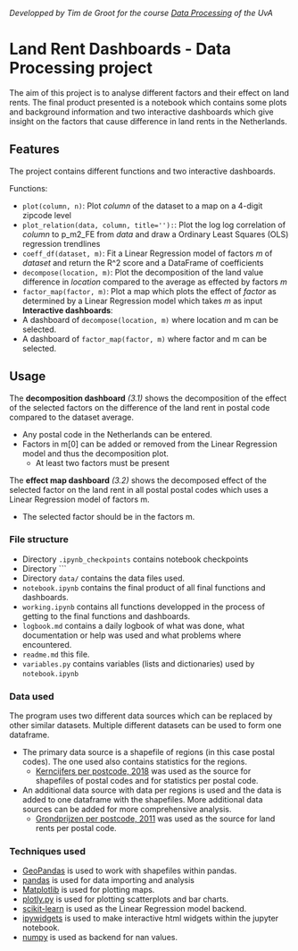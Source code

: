 *Developped by Tim de Groot for the course [Data Processing](https://studiegids.uva.nl/xmlpages/page/2022-2023/zoek-vak/vak/98740) of the UvA*
# Land Rent Dashboards - Data Processing project
The aim of this project is to analyse different factors and their effect on land rents. The final product presented is a notebook which contains some plots and background information and two interactive dashboards which give insight on the factors that cause difference in land rents in the Netherlands.

## Features
The project contains different functions and two interactive dashboards.

Functions:
- ```plot(column, n)```: Plot *column* of the dataset to a map on a 4-digit zipcode level
- ```plot_relation(data, column, title=''):```: Plot the log log correlation of *column* to p_m2_FE from *data* and draw a Ordinary Least Squares (OLS) regression trendlines
- ```coeff_df(dataset, m)```: Fit a Linear Regression model of factors *m* of *dataset* and return the R^2 score and a DataFrame of coefficients
- ```decompose(location, m)```: Plot the decomposition of the land value difference in *location* compared to the average as effected by factors *m*
- ```factor_map(factor, m)```: Plot a map which plots the effect of *factor* as determined by a Linear Regression model which takes *m* as input
**Interactive dashboards**:
- A dashboard of ```decompose(location, m)``` where location and m can be selected.
- A dashboard of ```factor_map(factor, m)``` where factor and m can be selected.

## Usage
The **decomposition dashboard** *(3.1)* shows the decomposition of the effect of the selected factors on the difference of the land rent in postal code compared to the dataset average.
- Any postal code in the Netherlands can be entered.
- Factors in m[0] can be added or removed from the Linear Regression model and thus the decomposition plot.
    - At least two factors must be present

The **effect map dashboard** *(3.2)* shows the decomposed effect of the selected factor on the land rent in all postal postal codes which uses a Linear Regression model of factors m.
- The selected factor should be in the factors m.

### File structure
- Directory ```.ipynb_checkpoints``` contains notebook checkpoints
- Directory ```
- Directory ```data/``` contains the data files used.
- ```notebook.ipynb``` contains the final product of all final functions and dashboards.
- ```working.ipynb``` contains all functions developped in the process of getting to the final functions and dashboards.
- ```logbook.md``` contains a daily logbook of what was done, what documentation or help was used and what problems where encountered.
- ```readme.md``` this file.
- ```variables.py``` contains variables (lists and dictionaries) used by ```notebook.ipynb```

### Data used
The program uses two different data sources which can be replaced by other similar datasets. Multiple different datasets can be used to form one dataframe.
- The primary data source is a shapefile of regions (in this case postal codes). The one used also contains statistics for the regions.
    - [Kerncijfers per postcode, 2018](https://www.cbs.nl/nl-nl/dossier/nederland-regionaal/geografische-data/gegevens-per-postcode) was used as the source for shapefiles of postal codes and for statistics per postal code.
- An additional data source with data per regions is used and the data is added to one dataframe with the shapefiles. More additional data sources can be added for more comprehensive analysis.
    - [Grondprijzen per postcode, 2011](http://landvalues.nl/) was used as the source for land rents per postal code. 

### Techniques used
- [GeoPandas](https://github.com/geopandas/geopandas) is used to work with shapefiles within pandas.
- [pandas](https://github.com/pandas-dev/pandas) is used for data importing and analysis
- [Matplotlib](https://github.com/matplotlib/matplotlib) is used for plotting maps.
- [plotly.py](https://github.com/plotly/plotly.py) is used for plotting scatterplots and bar charts.
- [scikit-learn](https://github.com/scikit-learn/scikit-learn) is used as the Linear Regression model backend.
- [ipywidgets](https://github.com/jupyter-widgets/ipywidgets) is used to make interactive html widgets within the jupyter notebook.
- [numpy](https://github.com/numpy/numpy) is used as backend for nan values.

